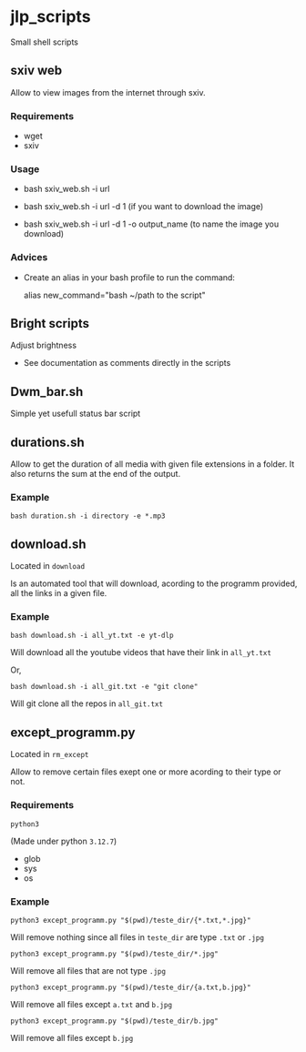 # jlp_scripts
Small shell scripts

## sxiv web

Allow to view images from the internet through sxiv.

### Requirements

- wget
- sxiv

### Usage 

- bash sxiv_web.sh -i url 

- bash sxiv_web.sh -i url -d 1 (if you want to download the image)

- bash sxiv_web.sh -i url -d 1 -o output_name (to name the image you download)

### Advices 

- Create an alias in your bash profile to run the command:
  
     alias new_command="bash ~/path to the script"


## Bright scripts

Adjust brightness 

- See documentation as comments directly in the scripts

## Dwm_bar.sh

Simple yet usefull status bar script

## durations.sh

Allow to get the duration of all media with given file extensions in a folder. 
It also returns the sum at the end of the output.

### Example

`bash duration.sh -i directory -e *.mp3`

## download.sh

Located in `download`

Is an automated tool that will download, acording to the programm provided, all the links in a given file.

### Example

`bash download.sh -i all_yt.txt -e yt-dlp`

Will download all the youtube videos that have their link in `all_yt.txt`

Or,

`bash download.sh -i all_git.txt -e "git clone"`

Will git clone all the repos in `all_git.txt`

## except_programm.py

Located in `rm_except`

Allow to remove certain files exept one or more acording to their type or not.

### Requirements

`python3`

(Made under python `3.12.7`)

- glob
- sys
- os

### Example

`python3 except_programm.py "$(pwd)/teste_dir/{*.txt,*.jpg}"`

Will remove nothing since all files in `teste_dir` are type `.txt` or `.jpg`

`python3 except_programm.py "$(pwd)/teste_dir/*.jpg"`

Will remove all files that are not type `.jpg`

`python3 except_programm.py "$(pwd)/teste_dir/{a.txt,b.jpg}"`

Will remove all files except `a.txt` and `b.jpg`

`python3 except_programm.py "$(pwd)/teste_dir/b.jpg"`

Will remove all files except `b.jpg`

